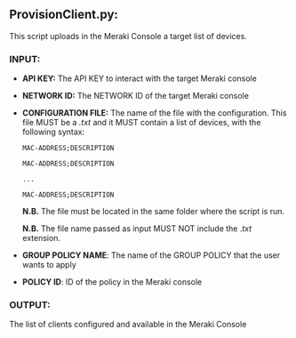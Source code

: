 ## ProvisionClient.py:
   This script uploads in the Meraki Console a target list of devices.
    
 ### INPUT:
   * **API KEY:** The API KEY to interact with the target Meraki console
   * **NETWORK ID:** The NETWORK ID of the target Meraki console
   * **CONFIGURATION FILE:** The name of the file with the configuration. This file MUST be a *.txt* and it MUST contain a list of devices, with the following syntax:
      
      ```
      MAC-ADDRESS;DESCRIPTION
      
      MAC-ADDRESS;DESCRIPTION
     
      ...
      
      MAC-ADDRESS;DESCRIPTION
      ```
       **N.B.** The file must be located in the same folder where the script is run.
     
       **N.B.** The file name passed as input MUST NOT include the .*txt* extension.
     
   * **GROUP POLICY NAME**: The name of the GROUP POLICY that the user wants to apply
   * **POLICY ID**: ID of the policy in the Meraki console
    
   ### OUTPUT:
   The list of clients configured and available in the Meraki Console
